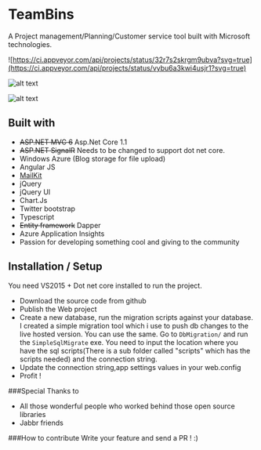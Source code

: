 TeamBins
========

A Project management/Planning/Customer service tool built with Microsoft technologies.

![https://ci.appveyor.com/api/projects/status/32r7s2skrgm9ubva?svg=true](https://ci.appveyor.com/api/projects/status/vybu6a3kwi4usjr1?svg=true)

![alt text](https://f.cloud.github.com/assets/144469/2100571/faf145c4-8f49-11e3-8125-b781b5d4c52f.png "Issue listing")

![alt text](https://f.cloud.github.com/assets/144469/2100576/0584619c-8f4a-11e3-8c67-48ae551f7e32.png "Issue details")

Built with
-----------

* <del>ASP.NET MVC 6</del> Asp.Net Core 1.1
* <del>ASP.NET SignalR</del> Needs to be changed to support dot net core.
* Windows Azure (Blog storage for file upload)
* Angular JS
* [MailKit](https://github.com/jstedfast/MailKit)
* jQuery
* jQuery UI
* Chart.Js
* Twitter bootstrap
* Typescript
* <del>Entity framework</del> Dapper
* Azure Application Insights
* Passion for developing something cool and giving to the community


Installation / Setup
--------------
You need VS2015 + Dot net core installed to run the project.

+ Download the source code from github
+ Publish the Web project
+ Create a new database, run the migration scripts against your database. I created a simple migration tool which i use to push db changes to the live hosted version. You can use the same. Go to `DbMigration/` and run the `SimpleSqlMigrate` exe. You need to input the location where you have the sql scripts(There is a sub folder called "scripts" which has the scripts needed) and the connection string.
+ Update the connection string,app settings values in your web.config
+ Profit !

###Special Thanks to
* All those wonderful people who worked behind those open source libraries 
* Jabbr friends

###How to contribute
Write your feature and send a PR ! :) 



    
